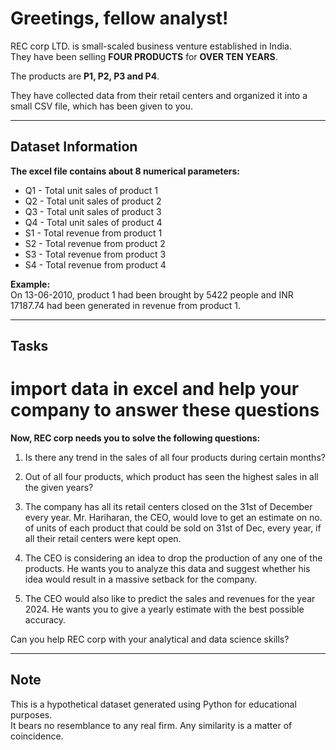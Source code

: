 # Greetings, fellow analyst!

REC corp LTD. is small-scaled business venture established in India.  
They have been selling **FOUR PRODUCTS** for **OVER TEN YEARS**.

The products are **P1, P2, P3 and P4**.

They have collected data from their retail centers and organized it into a small CSV file, which has been given to you.

---

## Dataset Information

**The excel file contains about 8 numerical parameters:**

- Q1 - Total unit sales of product 1  
- Q2 - Total unit sales of product 2  
- Q3 - Total unit sales of product 3  
- Q4 - Total unit sales of product 4  
- S1 - Total revenue from product 1  
- S2 - Total revenue from product 2  
- S3 - Total revenue from product 3  
- S4 - Total revenue from product 4  

**Example:**  
On 13-06-2010, product 1 had been brought by 5422 people and INR 17187.74 had been generated in revenue from product 1.

---

## Tasks

# import data in excel and help your company to answer these questions

**Now, REC corp needs you to solve the following questions:**

1. Is there any trend in the sales of all four products during certain months?  

2. Out of all four products, which product has seen the highest sales in all the given years?

3. The company has all its retail centers closed on the 31st of December every year. Mr. Hariharan, the CEO, would love to get an estimate on no. of units of each product that could be sold on 31st of Dec, every year, if all their retail centers were kept open.  

4. The CEO is considering an idea to drop the production of any one of the products. He wants you to analyze this data and suggest whether his idea would result in a massive setback for the company.  

5. The CEO would also like to predict the sales and revenues for the year 2024. He wants you to give a yearly estimate with the best possible accuracy.  

Can you help REC corp with your analytical and data science skills?

---

## Note

This is a hypothetical dataset generated using Python for educational purposes.  
It bears no resemblance to any real firm. Any similarity is a matter of coincidence.
